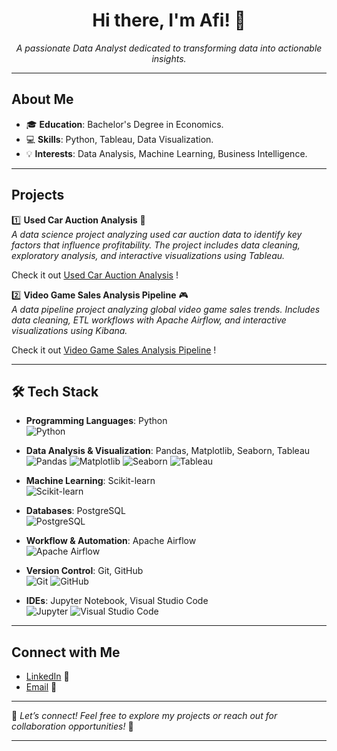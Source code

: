 <h1 align="center">Hi there, I'm Afi! 👋</h1>
<p align="center">
  <i>A passionate Data Analyst dedicated to transforming data into actionable insights.</i>
</p>

---

## About Me
- 🎓 **Education**: Bachelor's Degree in Economics.
- 💻 **Skills**: Python, Tableau, Data Visualization.
- 💡 **Interests**: Data Analysis, Machine Learning, Business Intelligence.

---

## Projects  
1️⃣ **Used Car Auction Analysis** 🚗  
   *A data science project analyzing used car auction data to identify key factors that influence profitability. The project includes data cleaning, exploratory analysis, and interactive visualizations using Tableau.*  
   
   Check it out [Used Car Auction Analysis](https://github.com/rafinadhiya/used-car-auction-analysis) !  

2️⃣ **Video Game Sales Analysis Pipeline** 🎮  
   *A data pipeline project analyzing global video game sales trends. Includes data cleaning, ETL workflows with Apache Airflow, and interactive visualizations using Kibana.*  
   
   Check it out [Video Game Sales Analysis Pipeline](https://github.com/rafinadhiya/video-game-sales-analysis-pipeline) !  
  
---

## 🛠️ Tech Stack

- **Programming Languages**: Python  
  ![Python](https://img.shields.io/badge/Python-3776AB?style=flat&logo=python&logoColor=white)

- **Data Analysis & Visualization**: Pandas, Matplotlib, Seaborn, Tableau  
  ![Pandas](https://img.shields.io/badge/Pandas-150458?style=flat&logo=pandas&logoColor=white)
  ![Matplotlib](https://img.shields.io/badge/Matplotlib-11557C?style=flat&logo=matplotlib&logoColor=white)
  ![Seaborn](https://img.shields.io/badge/Seaborn-3776AB?style=flat&logo=python&logoColor=white)
  ![Tableau](https://img.shields.io/badge/Tableau-E97627?style=flat&logo=tableau&logoColor=white)

- **Machine Learning**: Scikit-learn  
  ![Scikit-learn](https://img.shields.io/badge/Scikit--learn-F7931E?style=flat&logo=scikit-learn&logoColor=white)

- **Databases**: PostgreSQL  
  ![PostgreSQL](https://img.shields.io/badge/PostgreSQL-336791?style=flat&logo=postgresql&logoColor=white)

- **Workflow & Automation**: Apache Airflow  
  ![Apache Airflow](https://img.shields.io/badge/Apache%20Airflow-017CEE?style=flat&logo=apache-airflow&logoColor=white)

- **Version Control**: Git, GitHub  
  ![Git](https://img.shields.io/badge/Git-F05032?style=flat&logo=git&logoColor=white)
  ![GitHub](https://img.shields.io/badge/GitHub-181717?style=flat&logo=github&logoColor=white)

- **IDEs**: Jupyter Notebook, Visual Studio Code  
  ![Jupyter](https://img.shields.io/badge/Jupyter-F37626?style=flat&logo=jupyter&logoColor=white)
  ![Visual Studio Code](https://img.shields.io/badge/VS%20Code-007ACC?style=flat&logo=visual-studio-code&logoColor=white)

---

## Connect with Me
- [LinkedIn](https://www.linkedin.com/in/rafinadhiya/) 💼
- [Email](mailto:rafina.pradani@gmail.com) 📧

---

💬 *Let’s connect! Feel free to explore my projects or reach out for collaboration opportunities!* 🚀

---
